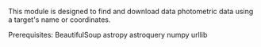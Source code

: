 This module is designed to find and download data photometric data using a target's name or coordinates. 

Prerequisites:
BeautifulSoup
astropy
astroquery
numpy
urllib
